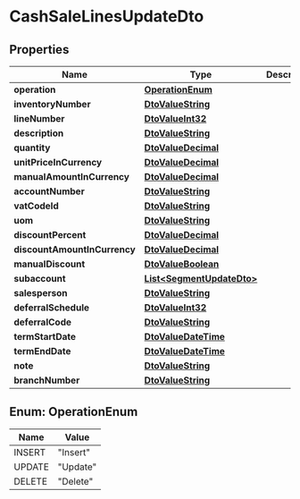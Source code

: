 
# CashSaleLinesUpdateDto

## Properties
Name | Type | Description | Notes
------------ | ------------- | ------------- | -------------
**operation** | [**OperationEnum**](#OperationEnum) |  |  [optional]
**inventoryNumber** | [**DtoValueString**](DtoValueString.md) |  |  [optional]
**lineNumber** | [**DtoValueInt32**](DtoValueInt32.md) |  |  [optional]
**description** | [**DtoValueString**](DtoValueString.md) |  |  [optional]
**quantity** | [**DtoValueDecimal**](DtoValueDecimal.md) |  |  [optional]
**unitPriceInCurrency** | [**DtoValueDecimal**](DtoValueDecimal.md) |  |  [optional]
**manualAmountInCurrency** | [**DtoValueDecimal**](DtoValueDecimal.md) |  |  [optional]
**accountNumber** | [**DtoValueString**](DtoValueString.md) |  |  [optional]
**vatCodeId** | [**DtoValueString**](DtoValueString.md) |  |  [optional]
**uom** | [**DtoValueString**](DtoValueString.md) |  |  [optional]
**discountPercent** | [**DtoValueDecimal**](DtoValueDecimal.md) |  |  [optional]
**discountAmountInCurrency** | [**DtoValueDecimal**](DtoValueDecimal.md) |  |  [optional]
**manualDiscount** | [**DtoValueBoolean**](DtoValueBoolean.md) |  |  [optional]
**subaccount** | [**List&lt;SegmentUpdateDto&gt;**](SegmentUpdateDto.md) |  |  [optional]
**salesperson** | [**DtoValueString**](DtoValueString.md) |  |  [optional]
**deferralSchedule** | [**DtoValueInt32**](DtoValueInt32.md) |  |  [optional]
**deferralCode** | [**DtoValueString**](DtoValueString.md) |  |  [optional]
**termStartDate** | [**DtoValueDateTime**](DtoValueDateTime.md) |  |  [optional]
**termEndDate** | [**DtoValueDateTime**](DtoValueDateTime.md) |  |  [optional]
**note** | [**DtoValueString**](DtoValueString.md) |  |  [optional]
**branchNumber** | [**DtoValueString**](DtoValueString.md) |  |  [optional]


<a name="OperationEnum"></a>
## Enum: OperationEnum
Name | Value
---- | -----
INSERT | &quot;Insert&quot;
UPDATE | &quot;Update&quot;
DELETE | &quot;Delete&quot;



